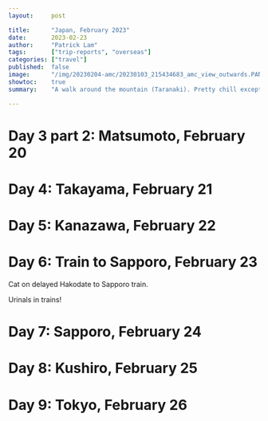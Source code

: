 ```yaml
---
layout:     post

title:      "Japan, February 2023"
date:       2023-02-23
author:     "Patrick Lam"
tags:       ["trip-reports", "overseas"]
categories: ["travel"]
published:  false
image:      "/img/20230204-amc/20230103_215434683_amc_view_outwards.PANO.jpg"
showtoc:    true
summary:    "A walk around the mountain (Taranaki). Pretty chill except for day 3 which had super high winds and day 2 which had a short amount of muddy steep terrain."

---
```


# Day 3 part 2: Matsumoto, February 20

# Day 4: Takayama, February 21

# Day 5: Kanazawa, February 22

# Day 6: Train to Sapporo, February 23

Cat on delayed Hakodate to Sapporo train.

Urinals in trains!

# Day 7: Sapporo, February 24

# Day 8: Kushiro, February 25

# Day 9: Tokyo, February 26

